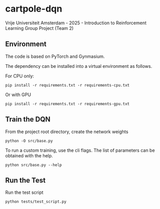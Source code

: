 # cartpole-dqn
Vrije Universiteit Amsterdam - 2025 - Introduction to Reinforcement Learning Group Project (Team 2)

## Environment

The code is based on PyTorch and Gynmasium.

The dependency can be installed into a virtual environment as follows.

For CPU only:

```
pip install -r requirements.txt -r requirements-cpu.txt
```

Or with GPU

```
pip install -r requirements.txt -r requirements-gpu.txt
```

## Train the DQN

From the project root directory, create the network weights

```
python -O src/base.py
```

To run a custom training, use the cli flags. The list of parameters can be
obtained with the help.

```
python src/base.py --help
```

## Run the Test

Run the test script

```
python tests/test_script.py
```

